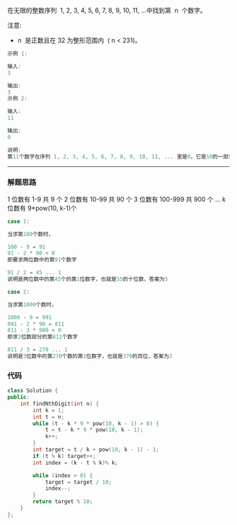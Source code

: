 在无限的整数序列  1, 2, 3, 4, 5, 6, 7, 8, 9, 10, 11, ...中找到第  n  个数字。

注意:

- n  是正数且在 32 为整形范围内  ( n < 231)。

```cpp
示例 1:

输入:
3

输出:
3
示例 2:

输入:
11

输出:
0

说明:
第11个数字在序列 1, 2, 3, 4, 5, 6, 7, 8, 9, 10, 11, ... 里是0，它是10的一部分。
```

---

### 解题思路

1 位数有 1-9 共 9 个
2 位数有 10-99 共 90 个
3 位数有 100-999 共 900 个
...
k 位数有 9\*pow(10, k-1)个

```cpp
case 1:

当求第100个数时，

100 - 9 = 91
91 - 2 * 90 < 0
即要求两位数中的第91个数字

91 / 2 = 45 ... 1
说明是两位数中的第45个的第1位数字，也就是55的十位数，答案为5
```

```cpp
case 2:

当求第1000个数时，

1000 - 9 = 991
991 - 2 * 90 = 811
811 - 3 * 900 < 0
即求3位数部分的第811个数字

811 / 3 = 270 ... 1
说明是3位数中的第270个数的第1位数字，也就是370的百位，答案为3
```

### 代码

```cpp
class Solution {
public:
    int findNthDigit(int n) {
        int k = 1;
        int t = n;
        while (t - k * 9 * pow(10, k - 1) > 0) {
            t = t - k * 9 * pow(10, k - 1);
            k++;
        }
        int target = t / k + pow(10, k - 1) - 1;
        if (t % k) target++;
        int index = (k - t % k)% k;

        while (index > 0) {
            target = target / 10;
            index--;
        }
        return target % 10;
    }
};
```
